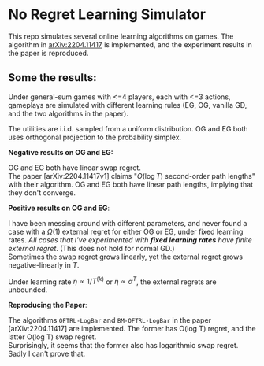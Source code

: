 # No Regret Learning Simulator

This repo simulates several online learning algorithms on games.
The algorithm in [arXiv:2204.11417](https://arxiv.org/abs/2204.11417) is implemented, and the experiment results in the paper is reproduced.

## Some the results:

Under general-sum games with <=4 players, each with <=3 actions, gameplays are simulated with different learning rules (EG, OG, vanilla GD, and the two algorithms in the paper).

The utilities are i.i.d. sampled from a uniform distribution. OG and EG both uses orthogonal projection to the probability simplex.

**Negative results on OG and EG:**

OG and EG both have linear swap regret.  
The paper [arXiv:2204.11417v1] claims "$O(\log T)$ second-order path lengths" with their algorithm. OG and EG both have linear path lengths, implying that they don't converge.

**Positive results on OG and EG**:

I have been messing around with different parameters, and never found a case with a $\Omega(1)$ external regret for either OG or EG, under fixed learning rates. *All cases that I've experimented with **fixed learning rates** have finite external regret*. (This does not hold for normal GD.)  
Sometimes the swap regret grows linearly, yet the external regret grows negative-linearly in $T$.

Under learning rate $\eta ∝ 1/T^(k)$ or $\eta ∝ α^T$, the external regrets are unbounded.

**Reproducing the Paper**:

The algorithms `OFTRL-LogBar` and `BM-OFTRL-LogBar` in the paper [arXiv:2204.11417] are implemented. The former has O(log T) regret, and the latter O(log T) swap regret.  
Surprisingly, it seems that the former also has logarithmic swap regret. Sadly I can't prove that.
